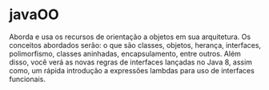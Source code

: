 # javaOO
Aborda e usa os recursos de orientação a objetos em sua arquitetura. Os conceitos abordados serão: o que são classes, objetos, herança, interfaces, polimorfismo, classes aninhadas, encapsulamento, entre outros. Além disso, você verá as novas regras de interfaces lançadas no Java 8, assim como, um rápida introdução a expressões lambdas para uso de interfaces funcionais. 
